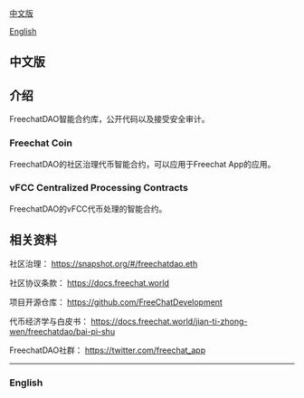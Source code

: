 [中文版](#1)

[English](#2)

<h2 id="1">中文版</h2>

## 介绍

FreechatDAO智能合约库，公开代码以及接受安全审计。

### Freechat Coin

FreechatDAO的社区治理代币智能合约，可以应用于Freechat App的应用。

### vFCC Centralized Processing Contracts

FreechatDAO的vFCC代币处理的智能合约。


## 相关资料

社区治理：
https://snapshot.org/#/freechatdao.eth

社区协议条款：
https://docs.freechat.world

项目开源仓库：
https://github.com/FreeChatDevelopment

代币经济学与白皮书：
https://docs.freechat.world/jian-ti-zhong-wen/freechatdao/bai-pi-shu

FreechatDAO社群：
https://twitter.com/freechat_app

-------------------------

<h3 id="2">English</h3>
